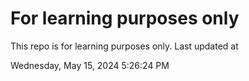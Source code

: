# For learning purposes only
This repo is for learning purposes only.
Last updated at

Wednesday, May 15, 2024 5:26:24 PM


